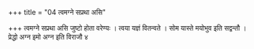 +++
title = "04 त्वमग्ने सप्रथा असि"

+++
त्वमग्ने सप्रथा असि जुष्टो होता वरेण्यः । त्वया यज्ञं वितन्वते । सोम यास्ते मयोभुव इति सद्वन्तौ । प्रेद्धो अग्न इमो अग्न इति विराजौ ४